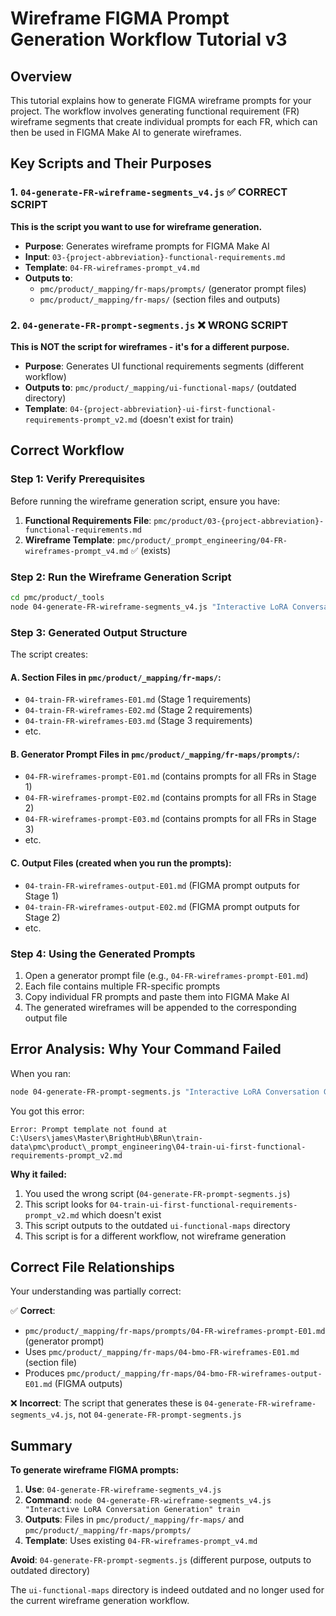 # Wireframe FIGMA Prompt Generation Workflow Tutorial v3

## Overview

This tutorial explains how to generate FIGMA wireframe prompts for your project. The workflow involves generating functional requirement (FR) wireframe segments that create individual prompts for each FR, which can then be used in FIGMA Make AI to generate wireframes.

## Key Scripts and Their Purposes

### 1. `04-generate-FR-wireframe-segments_v4.js` ✅ CORRECT SCRIPT
**This is the script you want to use for wireframe generation.**

- **Purpose**: Generates wireframe prompts for FIGMA Make AI
- **Input**: `03-{project-abbreviation}-functional-requirements.md`
- **Template**: `04-FR-wireframes-prompt_v4.md`
- **Outputs to**: 
  - `pmc/product/_mapping/fr-maps/prompts/` (generator prompt files)
  - `pmc/product/_mapping/fr-maps/` (section files and outputs)

### 2. `04-generate-FR-prompt-segments.js` ❌ WRONG SCRIPT
**This is NOT the script for wireframes - it's for a different purpose.**

- **Purpose**: Generates UI functional requirements segments (different workflow)
- **Outputs to**: `pmc/product/_mapping/ui-functional-maps/` (outdated directory)
- **Template**: `04-{project-abbreviation}-ui-first-functional-requirements-prompt_v2.md` (doesn't exist for train)

## Correct Workflow

### Step 1: Verify Prerequisites

Before running the wireframe generation script, ensure you have:

1. **Functional Requirements File**: `pmc/product/03-{project-abbreviation}-functional-requirements.md`
2. **Wireframe Template**: `pmc/product/_prompt_engineering/04-FR-wireframes-prompt_v4.md` ✅ (exists)

### Step 2: Run the Wireframe Generation Script

```bash
cd pmc/product/_tools
node 04-generate-FR-wireframe-segments_v4.js "Interactive LoRA Conversation Generation" train
```

### Step 3: Generated Output Structure

The script creates:

#### A. Section Files in `pmc/product/_mapping/fr-maps/`:
- `04-train-FR-wireframes-E01.md` (Stage 1 requirements)
- `04-train-FR-wireframes-E02.md` (Stage 2 requirements)
- `04-train-FR-wireframes-E03.md` (Stage 3 requirements)
- etc.

#### B. Generator Prompt Files in `pmc/product/_mapping/fr-maps/prompts/`:
- `04-FR-wireframes-prompt-E01.md` (contains prompts for all FRs in Stage 1)
- `04-FR-wireframes-prompt-E02.md` (contains prompts for all FRs in Stage 2)
- `04-FR-wireframes-prompt-E03.md` (contains prompts for all FRs in Stage 3)
- etc.

#### C. Output Files (created when you run the prompts):
- `04-train-FR-wireframes-output-E01.md` (FIGMA prompt outputs for Stage 1)
- `04-train-FR-wireframes-output-E02.md` (FIGMA prompt outputs for Stage 2)
- etc.

### Step 4: Using the Generated Prompts

1. Open a generator prompt file (e.g., `04-FR-wireframes-prompt-E01.md`)
2. Each file contains multiple FR-specific prompts
3. Copy individual FR prompts and paste them into FIGMA Make AI
4. The generated wireframes will be appended to the corresponding output file

## Error Analysis: Why Your Command Failed

When you ran:
```bash
node 04-generate-FR-prompt-segments.js "Interactive LoRA Conversation Generation" train
```

You got this error:
```
Error: Prompt template not found at C:\Users\james\Master\BrightHub\BRun\train-data\pmc\product\_prompt_engineering\04-train-ui-first-functional-requirements-prompt_v2.md
```

**Why it failed:**
1. You used the wrong script (`04-generate-FR-prompt-segments.js`)
2. This script looks for `04-train-ui-first-functional-requirements-prompt_v2.md` which doesn't exist
3. This script outputs to the outdated `ui-functional-maps` directory
4. This script is for a different workflow, not wireframe generation

## Correct File Relationships

Your understanding was partially correct:

✅ **Correct**: 
- `pmc/product/_mapping/fr-maps/prompts/04-FR-wireframes-prompt-E01.md` (generator prompt)
- Uses `pmc/product/_mapping/fr-maps/04-bmo-FR-wireframes-E01.md` (section file)
- Produces `pmc/product/_mapping/fr-maps/04-bmo-FR-wireframes-output-E01.md` (FIGMA outputs)

❌ **Incorrect**: The script that generates these is `04-generate-FR-wireframe-segments_v4.js`, not `04-generate-FR-prompt-segments.js`

## Summary

**To generate wireframe FIGMA prompts:**

1. **Use**: `04-generate-FR-wireframe-segments_v4.js`
2. **Command**: `node 04-generate-FR-wireframe-segments_v4.js "Interactive LoRA Conversation Generation" train`
3. **Outputs**: Files in `pmc/product/_mapping/fr-maps/` and `pmc/product/_mapping/fr-maps/prompts/`
4. **Template**: Uses existing `04-FR-wireframes-prompt_v4.md`

**Avoid**: `04-generate-FR-prompt-segments.js` (different purpose, outputs to outdated directory)

The `ui-functional-maps` directory is indeed outdated and no longer used for the current wireframe generation workflow.